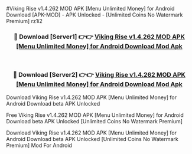 #Viking Rise v1.4.262 MOD APK [Menu Unlimited Money] for Android Download [APK-MOD] - APK Unlocked - [Unlimited Coins No Watermark Premium] rz1i2



<div align="center">

<h3>🔴 Download [Server1] 👉👉 <a href="https://momento.my/?title=Viking_Rise_v1.4.262_MOD_APK_[Menu_Unlimited_Money]_for_Android_Download">Viking Rise v1.4.262 MOD APK [Menu Unlimited Money] for Android Download Mod Apk</a></h3><br>

<h3>🔴 Download [Server2] 👉👉 <a href="https://momento.my/?title=Viking_Rise_v1.4.262_MOD_APK_[Menu_Unlimited_Money]_for_Android_Download">Viking Rise v1.4.262 MOD APK [Menu Unlimited Money] for Android Download Mod Apk</a></h3>
</div>



Download Viking Rise v1.4.262 MOD APK [Menu Unlimited Money] for Android Download beta APK Unlocked

Free Viking Rise v1.4.262 MOD APK [Menu Unlimited Money] for Android Download beta APK Unlocked [Unlimited Coins No Watermark Premium]

Download Viking Rise v1.4.262 MOD APK [Menu Unlimited Money] for Android Download beta APK Unlocked [Unlimited Coins No Watermark Premium] Mod For Android

